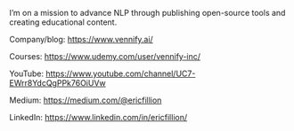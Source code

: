 I’m on a mission to advance NLP through publishing open-source tools and creating educational content.

Company/blog: https://www.vennify.ai/

Courses: https://www.udemy.com/user/vennify-inc/

YouTube: https://www.youtube.com/channel/UC7-EWrr8YdcQgPPk76OiUVw

Medium: https://medium.com/@ericfillion

LinkedIn: https://www.linkedin.com/in/ericfillion/
